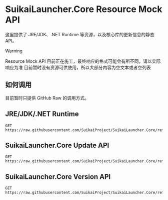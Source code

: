 # SuikaiLauncher.Core Resource Mock API

这里提供了 JRE/JDK、.NET Runtime 等资源，以及核心库的更新信息的静态 API。

>[!WARNING]
>
> Resource Mock API 目前正在施工，最终响应的格式可能会有所不同，请以实际响应为准
> 目前暂时没有资源可供使用，所以大部分内容为空文本或者空列表

## 如何调用

目前暂时只提供 GitHub Raw 的调用方式。

## JRE/JDK/.NET Runtime

```
GET https://raw.githubusercontent.com/SuikaiProject/SuikaiLauncher.Core/refs/heads/update/resources.json
```

## SuikaiLauncher.Core Update API

```
GET https://raw.githubusercontent.com/SuikaiProject/SuikaiLauncher.Core/refs/heads/update/update.json
```

## SuikaiLauncher.Core Version API

```
GET https://raw.githubusercontent.com/SuikaiProject/SuikaiLauncher.Core/refs/heads/update/versions.json
```